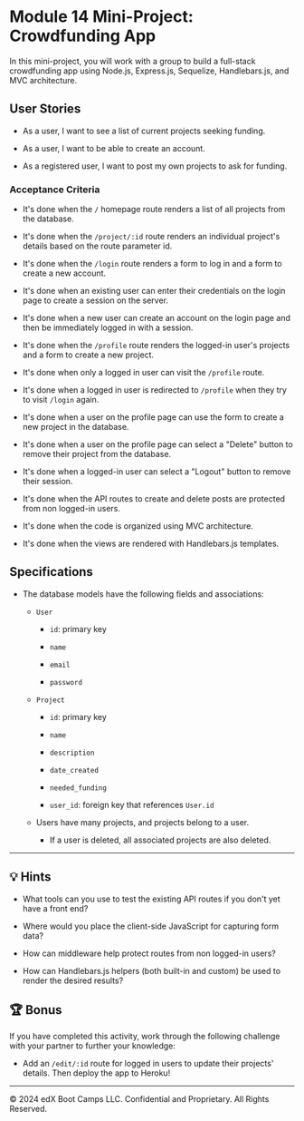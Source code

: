 # Module 14 Mini-Project: Crowdfunding App

In this mini-project, you will work with a group to build a full-stack crowdfunding app using Node.js, Express.js, Sequelize, Handlebars.js, and MVC architecture.

## User Stories

* As a user, I want to see a list of current projects seeking funding.

* As a user, I want to be able to create an account.

* As a registered user, I want to post my own projects to ask for funding.

### Acceptance Criteria

* It's done when the `/` homepage route renders a list of all projects from the database.

* It's done when the `/project/:id` route renders an individual project's details based on the route parameter id.

* It's done when the `/login` route renders a form to log in and a form to create a new account.

* It's done when an existing user can enter their credentials on the login page to create a session on the server.

* It's done when a new user can create an account on the login page and then be immediately logged in with a session.

* It's done when the `/profile` route renders the logged-in user's projects and a form to create a new project.

* It's done when only a logged in user can visit the `/profile` route.

* It's done when a logged in user is redirected to `/profile` when they try to visit `/login` again.

* It's done when a user on the profile page can use the form to create a new project in the database.

* It's done when a user on the profile page can select a "Delete" button to remove their project from the database.

* It's done when a logged-in user can select a "Logout" button to remove their session.

* It's done when the API routes to create and delete posts are protected from non logged-in users.

* It's done when the code is organized using MVC architecture.

* It's done when the views are rendered with Handlebars.js templates.

## Specifications 

* The database models have the following fields and associations:

  * `User`

    * `id`: primary key

    * `name`

    * `email`

    * `password`

  * `Project`

    * `id`: primary key

    * `name`

    * `description`

    * `date_created`

    * `needed_funding`

    * `user_id`: foreign key that references `User.id`

  * Users have many projects, and projects belong to a user.

    * If a user is deleted, all associated projects are also deleted.

---

## 💡 Hints

* What tools can you use to test the existing API routes if you don't yet have a front end?

* Where would you place the client-side JavaScript for capturing form data?

* How can middleware help protect routes from non logged-in users?

* How can Handlebars.js helpers (both built-in and custom) be used to render the desired results?

## 🏆 Bonus

If you have completed this activity, work through the following challenge with your partner to further your knowledge:

* Add an `/edit/:id` route for logged in users to update their projects' details. Then deploy the app to Heroku!

---
© 2024 edX Boot Camps LLC. Confidential and Proprietary. All Rights Reserved.
